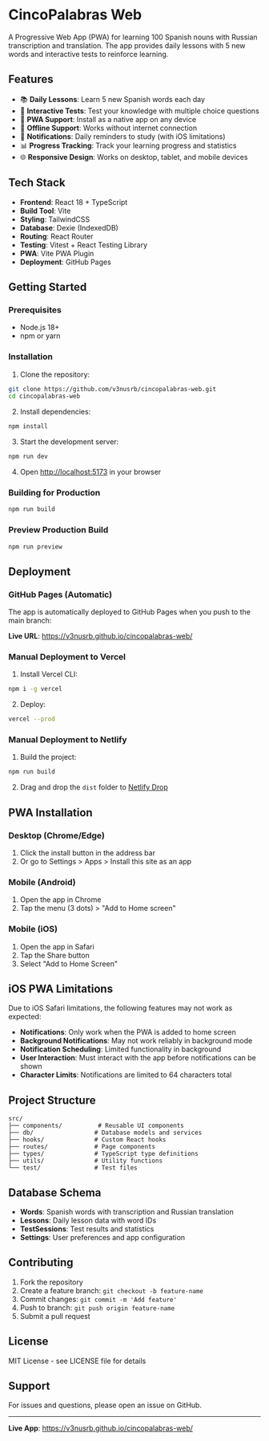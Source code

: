 # CincoPalabras Web

A Progressive Web App (PWA) for learning 100 Spanish nouns with Russian transcription and translation. The app provides daily lessons with 5 new words and interactive tests to reinforce learning.

## Features

- 📚 **Daily Lessons**: Learn 5 new Spanish words each day
- 🧠 **Interactive Tests**: Test your knowledge with multiple choice questions
- 📱 **PWA Support**: Install as a native app on any device
- 💾 **Offline Support**: Works without internet connection
- 🔔 **Notifications**: Daily reminders to study (with iOS limitations)
- 📊 **Progress Tracking**: Track your learning progress and statistics
- 🌐 **Responsive Design**: Works on desktop, tablet, and mobile devices

## Tech Stack

- **Frontend**: React 18 + TypeScript
- **Build Tool**: Vite
- **Styling**: TailwindCSS
- **Database**: Dexie (IndexedDB)
- **Routing**: React Router
- **Testing**: Vitest + React Testing Library
- **PWA**: Vite PWA Plugin
- **Deployment**: GitHub Pages

## Getting Started

### Prerequisites

- Node.js 18+ 
- npm or yarn

### Installation

1. Clone the repository:
```bash
git clone https://github.com/v3nusrb/cincopalabras-web.git
cd cincopalabras-web
```

2. Install dependencies:
```bash
npm install
```

3. Start the development server:
```bash
npm run dev
```

4. Open [http://localhost:5173](http://localhost:5173) in your browser

### Building for Production

```bash
npm run build
```

### Preview Production Build

```bash
npm run preview
```

## Deployment

### GitHub Pages (Automatic)

The app is automatically deployed to GitHub Pages when you push to the main branch:

**Live URL**: https://v3nusrb.github.io/cincopalabras-web/

### Manual Deployment to Vercel

1. Install Vercel CLI:
```bash
npm i -g vercel
```

2. Deploy:
```bash
vercel --prod
```

### Manual Deployment to Netlify

1. Build the project:
```bash
npm run build
```

2. Drag and drop the `dist` folder to [Netlify Drop](https://app.netlify.com/drop)

## PWA Installation

### Desktop (Chrome/Edge)
1. Click the install button in the address bar
2. Or go to Settings > Apps > Install this site as an app

### Mobile (Android)
1. Open the app in Chrome
2. Tap the menu (3 dots) > "Add to Home screen"

### Mobile (iOS)
1. Open the app in Safari
2. Tap the Share button
3. Select "Add to Home Screen"

## iOS PWA Limitations

Due to iOS Safari limitations, the following features may not work as expected:

- **Notifications**: Only work when the PWA is added to home screen
- **Background Notifications**: May not work reliably in background mode
- **Notification Scheduling**: Limited functionality in background
- **User Interaction**: Must interact with the app before notifications can be shown
- **Character Limits**: Notifications are limited to 64 characters total

## Project Structure

```
src/
├── components/          # Reusable UI components
├── db/                 # Database models and services
├── hooks/              # Custom React hooks
├── routes/             # Page components
├── types/              # TypeScript type definitions
├── utils/              # Utility functions
└── test/               # Test files
```

## Database Schema

- **Words**: Spanish words with transcription and Russian translation
- **Lessons**: Daily lesson data with word IDs
- **TestSessions**: Test results and statistics
- **Settings**: User preferences and app configuration

## Contributing

1. Fork the repository
2. Create a feature branch: `git checkout -b feature-name`
3. Commit changes: `git commit -m 'Add feature'`
4. Push to branch: `git push origin feature-name`
5. Submit a pull request

## License

MIT License - see LICENSE file for details

## Support

For issues and questions, please open an issue on GitHub.

---

**Live App**: https://v3nusrb.github.io/cincopalabras-web/



